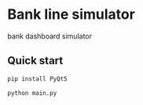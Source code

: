 # Bank line simulator

bank dashboard simulator


## Quick start 
```bash
pip install PyQt5
```
```bash
python main.py
```
